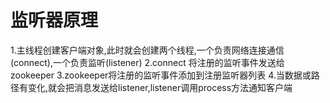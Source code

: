 # 监听器原理
1.主线程创建客户端对象,此时就会创建两个线程,一个负责网络连接通信(connect),一个负责监听(listener)
2.connect 将注册的监听事件发送给zookeeper
3.zookeeper将注册的监听事件添加到注册监听器列表
4.当数据或路径有变化,就会把消息发送给listener,listener调用process方法通知客户端